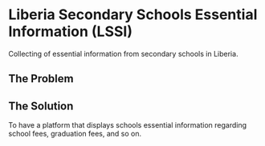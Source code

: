 # Liberia Secondary Schools Essential Information (LSSI)
Collecting of essential information from secondary schools in Liberia.

## The Problem


## The Solution
To have a  platform that displays schools essential information regarding school fees, graduation fees, and so on.
